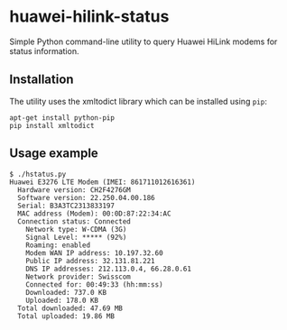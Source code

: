 huawei-hilink-status
===================

Simple Python command-line utility to query Huawei HiLink modems for status information.

## Installation
The utility uses the xmltodict library which can be installed using ```pip```:
```
apt-get install python-pip
pip install xmltodict
```

## Usage example

```
$ ./hstatus.py
Huawei E3276 LTE Modem (IMEI: 861711012616361)
  Hardware version: CH2F4276GM
  Software version: 22.250.04.00.186
  Serial: B3A3TC2313833197
  MAC address (Modem): 00:0D:87:22:34:AC
  Connection status: Connected
    Network type: W-CDMA (3G)
    Signal Level: ***** (92%)
    Roaming: enabled
    Modem WAN IP address: 10.197.32.60
    Public IP address: 32.131.81.221
    DNS IP addresses: 212.113.0.4, 66.28.0.61
    Network provider: Swisscom
    Connected for: 00:49:33 (hh:mm:ss)
    Downloaded: 737.0 KB
    Uploaded: 178.0 KB
  Total downloaded: 47.69 MB
  Total uploaded: 19.86 MB
```

